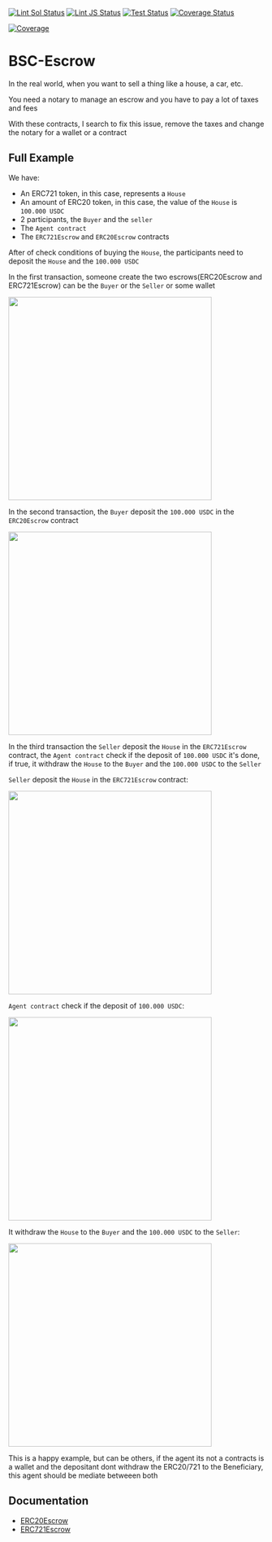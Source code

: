 [![Lint Sol Status](https://github.com/rotcivegaf/BSC-Escrow/workflows/Lint%20Sol/badge.svg)](https://github.com/rotcivegaf/BSC-Escrow/actions?query=workflow%3A%22Lint+Sol%22)
[![Lint JS Status](https://github.com/rotcivegaf/BSC-Escrow/workflows/Lint%20JS/badge.svg)](https://github.com/rotcivegaf/BSC-Escrow/actions?query=workflow%3A%22Lint+JS%22)
[![Test Status](https://github.com/rotcivegaf/BSC-Escrow/workflows/Test%20Contracts/badge.svg)](https://github.com/rotcivegaf/BSC-Escrow/actions?query=workflow%3A%22Test+Contracts%22)
[![Coverage Status](https://github.com/rotcivegaf/BSC-Escrow/workflows/Coverage/badge.svg)](https://github.com/rotcivegaf/BSC-Escrow/actions?query=workflow%3ACoverage)

[![Coverage](https://codecov.io/gh/rotcivegaf/BSC-Escrow/graph/badge.svg)](https://codecov.io/gh/rotcivegaf/BSC-Escrow)

# BSC-Escrow

In the real world, when you want to sell a thing like a house, a car, etc.

You need a notary to manage an escrow and you have to pay a lot of taxes and fees

With these contracts, I search to fix this issue, remove the taxes and change the notary for a wallet or a contract

## Full Example

We have:
  - An ERC721 token, in this case, represents a `House`
  - An amount of ERC20 token, in this case, the value of the `House` is `100.000 USDC`
  - 2 participants, the `Buyer` and the `seller`
  - The `Agent contract`
  - The `ERC721Escrow` and `ERC20Escrow` contracts

After of check conditions of buying the `House`, the participants need to deposit the `House` and the `100.000 USDC`

In the first transaction, someone create the two escrows(ERC20Escrow and ERC721Escrow) can be the `Buyer` or the `Seller` or some wallet

<img align="center" src="https://github.com/rotcivegaf/BSC-Escrow/blob/master/img/0%20create.svg" width="400" />

In the second transaction, the `Buyer` deposit the `100.000 USDC` in the `ERC20Escrow` contract

<img align="center" src="https://github.com/rotcivegaf/BSC-Escrow/blob/master/img/1%20deposit.svg" width="400" />

In the third transaction the `Seller` deposit the `House` in the `ERC721Escrow` contract, the `Agent contract` check if the deposit of `100.000 USDC` it's done, if true, it withdraw the `House` to the `Buyer` and the `100.000 USDC` to the `Seller`

`Seller` deposit the `House` in the `ERC721Escrow` contract:

<img align="center" src="https://github.com/rotcivegaf/BSC-Escrow/blob/master/img/2%20deposit.svg" width="400" />

`Agent contract` check if the deposit of `100.000 USDC`:

<img align="center" src="https://github.com/rotcivegaf/BSC-Escrow/blob/master/img/2%20check%20deposit.svg" width="400" />

It withdraw the `House` to the `Buyer` and the `100.000 USDC` to the `Seller`:

<img align="center" src="https://github.com/rotcivegaf/BSC-Escrow/blob/master/img/2%20withdraw.svg" width="400" />

This is a happy example, but can be others, if the agent its not a contracts is a wallet and the depositant dont withdraw the ERC20/721 to the Beneficiary, this agent should be mediate betweeen both

## Documentation

  - [ERC20Escrow](https://github.com/rotcivegaf/BSC-Escrow/blob/master/ERC20Escrow_DOCUMENTATION.md)
  - [ERC721Escrow](TODO)
